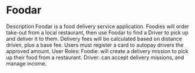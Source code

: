 # Foodar
Description  Foodar is a food delivery service application. Foodies will order take-out from a local restaurant, then use Foodar to find a Driver to pick up and deliver it to them. Delivery fees will be calculated based on distance driven, plus a base fee. Users must register a card to autopay drivers the approved amount.     User Roles:  Foodie: will create a delivery mission to pick up their food from a restaurant. Driver: can accept delivery missions, and manage income.
